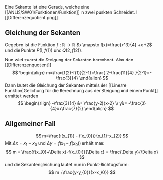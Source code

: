 Eine Sekante ist eine Gerade, welche eine [[ANLIS/SW01/Funktionen/Funktion]] in zwei punkten Schneidet.
![[Differenzequotient.png]]
## Gleichung der Sekanten
Gegeben ist die Funktion $f:\mathbb{R} \to \mathbb{R}$ $x \mapsto f(x)=\frac{x^3}{4} +x +2$ und die Punkte $P(1,f(1))$ und $Q(2,f(2))$.

Nun wird zuerst die Steigung der Sekanten berechnet. Also den [[Differenzenquotient]]
$$
\begin{align}
m=\frac{f(2)-f(1)}{2-1}=\frac{ 2-\frac{11}{4} }{2-1}=-\frac{3}{4}
\end{align}
$$
Dann lautet die Gleichung der Sekanten mittels der [[Lineare Funktion|Gelichung für die Berechnung aus der Steigung und einem Punkt]] ermittelt werden
$$
\begin{align}
-\frac{3}{4} &= \frac{y-2}{x-2} \\
y&= -\frac{3}{4}x+\frac{7}{2}
\end{align}
$$
## Allgemeiner Fall
$$
m=\frac{f(x_{1}) - f(x_{0})}{x_{1}-x_{2}}
$$
Mit $\Delta x = x_{1}-x_{0}$ und $\Delta y = f(x_{1}-f(x_{0}))$ erhält man:
$$
m = \frac{f(x_{0}+\Delta x)-f(x_{0})}{\Delta x} = \frac{\Delta y}{\Delta x}
$$
und die Sekantengleichung lautet nun in Punkt-Richtugsform:
$$
m =\frac{y-y_{0}}{x-x_{0}}
$$